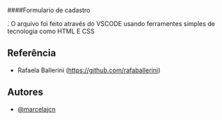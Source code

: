 ####Formulario de cadastro

. O arquivo foi feito através do VSCODE usando ferramentes simples de tecnologia como
HTML E CSS

## Referência

 - Rafaela Ballerini (https://github.com/rafaballerini)

## Autores

- [@marcelajcn](https://github.com/marcelajcn)

 
